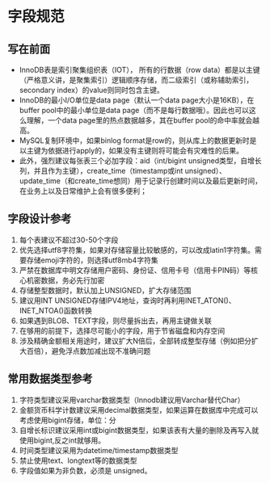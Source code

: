 # 字段规范

## 写在前面
* InnoDB表是索引聚集组织表（IOT）， 所有的行数据（row data）都是以主键（严格意义讲，是聚集索引）逻辑顺序存储，而二级索引（或称辅助索引，secondary index）的value则同时包含主键。
* InnoDB的最小I/O单位是data page（默认一个data page大小是16KB），在buffer pool中的最小单位是data page（而不是每行数据哦）。因此也可以这么理解，一个data page里的热点数据越多，其在buffer pool的命中率就会越高。
* MySQL复制环境中，如果binlog format是row的，则从库上的数据更新时是以主键为依据进行apply的，如果没有主键则将可能会有灾难性的后果。
* 此外，强烈建议每张表三个必加字段：aid（int/bigint unsigned类型，自增长列，并且作为主键），create_time（timestamp或int unsigned）、update_time（和create_time想同）用于记录行创建时间以及最后更新时间，在业务上以及日常维护上会有很多便利；

## 字段设计参考
1. 每个表建议不超过30-50个字段
2. 优先选择utf8字符集，如果对存储容量比较敏感的，可以改成latin1字符集。需要存储emoji字符的，则选择utf8mb4字符集
3. 严禁在数据库中明文存储用户密码、身份证、信用卡号（信用卡PIN码）等核心机密数据，务必先行加密
4. 存储整型数据时，默认加上UNSIGNED，扩大存储范围
5.	建议用INT UNSIGNED存储IPV4地址，查询时再利用INET_ATON()、INET_NTOA()函数转换
6. 如果遇到BLOB、TEXT字段，则尽量拆出去，再用主键做关联
7. 在够用的前提下，选择尽可能小的字段，用于节省磁盘和内存空间
8. 涉及精确金额相关用途时，建议扩大N倍后，全部转成整型存储（例如把分扩大百倍），避免浮点数加减出现不准确问题

## 常用数据类型参考

1. 字符类型建议采用varchar数据类型（Innodb建议用Varchar替代Char）
2. 金额货币科学计数建议采用decimal数据类型，如果运算在数据库中完成可以考虑使用bigint存储，单位：分
3. 自增长标识建议采用int或bigint数据类型，如果该表有大量的删除及再写入就使用bigint,反之int就够用。
4. 时间类型建议采用为datetime/timestamp数据类型
5. 禁止使用text、longtext等的数据类型
6. 字段值如果为非负数，必须是 unsigned。

